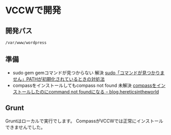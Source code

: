 # VCCWで開発

## 開発パス

	/var/www/wordpress

## 準備

* sudo gem gemコマンドが見つからない 解決
[sudo「コマンドが見つかりません」PATHが初期化されているときの対処法](http://blog.thingslabo.com/archives/000395.html)
* compassをインストールしてもcompass not found 未解決
[compassをインストールしたのにcommand not foundになる – blog.hereticsintheworld](http://blog.hereticsintheworld.com/4181.html)

## Grunt

Gruntはローカルで実行でします。
CompassがVCCWでは正常にインストールできませんでした。
